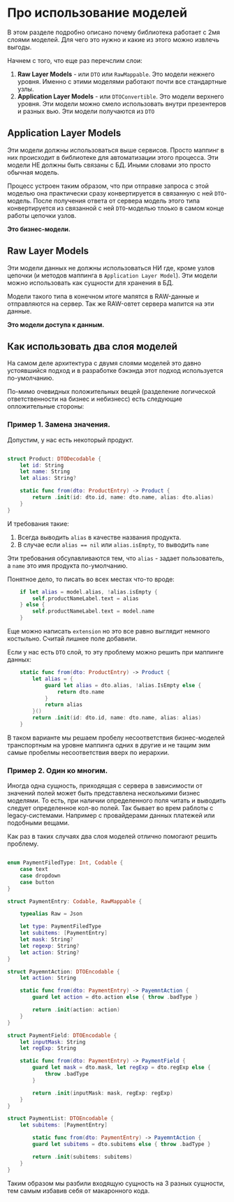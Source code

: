 # Про использование моделей

В этом разделе подробно описано почему библиотека работает с 2мя слоями моделей. Для чего это нужно и какие из этого можно извлечь выгоды. 

Начнем с того, что еще раз перечслим слои:

1) **Raw Layer Models** - или `DTO` или `RawMappable`. Это модели нежнего уровня. Именно с этими моделями работают почти все стандартные узлы. 
2) **Application Layer Models** - или `DTOConvertible`. Это модели верхнего уровня. Эти модели можно смело использовать внутри презентеров и разных вью. Эти модели получаются из `DTO`

## Application Layer Models

Эти модели должны использоваться выше сервисов. Просто маппинг в них происходит в библиотеке для автоматизации этого процесса. 
Эти модели НЕ должны быть связаны с БД.
Иными словами это просто обычная модель. 

Процесс устроен таким образом, что при отправке запроса с этой моделью она практически сразу конвертируется в связанную с ней `DTO`-модель.
После получения ответа от сервера модель этого типа конвертируется из связанной с ней `DTO`-моделью тлоько в самом конце работы цепочки узлов. 

**Это бизнес-модели.**

## Raw Layer Models

Эти модели данных не должны использоваться НИ где, кроме узлов цепочки (и методов маппинга в `Application Layer Model`).
Эти модели можно использовать как сущности для хранения в БД. 

Модели такого типа в конечном итоге мапятся в RAW-данные и отправляются на сервер. Так же RAW-овтет сервера мапится на эти данные. 

**Это модели доступа к данным.**

## Как использовать два слоя моделей

На самом деле архитектура с двумя слоями моделей это давно устоявшийся подход и в разработке бэкэнда этот подход используется по-умолчанию. 

По-мимо очевидных положительных вещей (разделение логической ответственности на бизнес и небизнесс) есть следующие опложительные стороны:

### Пример 1. Замена значения. 

Допустим, у нас есть некоторый продукт. 

```Swift

struct Product: DTODecodable {
    let id: String
    let name: String
    let alias: String?

    static func from(dto: ProductEntry) -> Product {
        return .init(id: dto.id, name: dto.name, alias: dto.alias)
    }
}
```

И требования такие:
1) Всегда выводить `alias` в качестве названия продукта. 
2) В случае если `alias == nil` или `alias.isEmpty`, то выводить `name` 

Эти требования обсулавливаются тем, что `alias` - задает пользователь, а `name` это имя продукта по-умолчанию. 

Понятное дело, то писать во всех местах что-то вроде:
```Swift
    if let alias = model.alias, !alias.isEmpty {
        self.productNameLabel.text = alias
    } else {
        self.productNameLabel.text = model.name
    }
```

Еще можно написать `extension` но это все равно выглядит немного костыльно. Считай лишнее поле добавили. 

Если у нас есть `DTO` слой, то эту проблему можно решить при маппинге данных:

```Swift
    static func from(dto: ProductEntry) -> Product {
        let alias = {
            guard let alias = dto.alias, !alias.IsEmpty else {
                return dto.name
            }
            return alias
        }()
        return .init(id: dto.id, name: dto.name, alias: alias)
    }
```
В таком варианте мы решаем пробелу несоответствия бизнес-моделей транспортным на уровне маппинга одних в другие и не тащим эим самые пробелмы несоответствия вверх по иерархии. 

### Пример 2. Один ко многим.

Иногда одна сущность, приходящая с сервера в зависимости от значений полей может быть представлена несколькими бизнес моделями. 
То есть, при наличии определенного поля читать и выводить следует определенное кол-во полей. Так бывает во врем раблоты с legacy-системами. Например с провайдерами данных платежей или подобными вещами.

Как раз в таких случаях два слоя моделей отлично помогают решить проблему. 

```Swift

enum PaymentFiledType: Int, Codable {
    case text
    case dropdown
    case button
}

struct PaymentEntry: Codable, RawMappable {

    typealias Raw = Json

    let type: PaymentFiledType
    let subitems: [PaymentEntry]
    let mask: String?
    let regexp: String?
    let action: String?
}

struct PayemntAction: DTOEncodable {
    let action: String

    static func from(dto: PaymentEntry) -> PayemntAction {
        guard let action = dto.action else { throw .badType } 

        return .init(action: action)
    }
}

struct PaymentField: DTOEncodable {
    let inputMask: String
    let regExp: String

    static func from(dto: PaymentEntry) -> PaymentField {
        guard let mask = dto.mask, let regExp = dto.regExp else { 
            throw .badType 
        } 

        return .init(inputMask: mask, regExp: regExp)
    }
}

struct PaymentList: DTOEncodable {
    let subitems: [PaymentEntry]

        static func from(dto: PaymentEntry) -> PayemntAction {
        guard let subitems = dto.subitems else { throw .badType } 

        return .init(subitems: subitems)
    }
}
```

Таким образом мы разбили входящую сущность на 3 разных сущности, тем самым избавив себя от макаронного кода. 